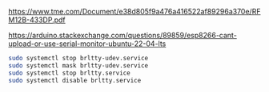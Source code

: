 https://www.tme.com/Document/e38d805f9a476a416522af89296a370e/RFM12B-433DP.pdf

https://arduino.stackexchange.com/questions/89859/esp8266-cant-upload-or-use-serial-monitor-ubuntu-22-04-lts

```bash
sudo systemctl stop brltty-udev.service
sudo systemctl mask brltty-udev.service
sudo systemctl stop brltty.service
sudo systemctl disable brltty.service
```
